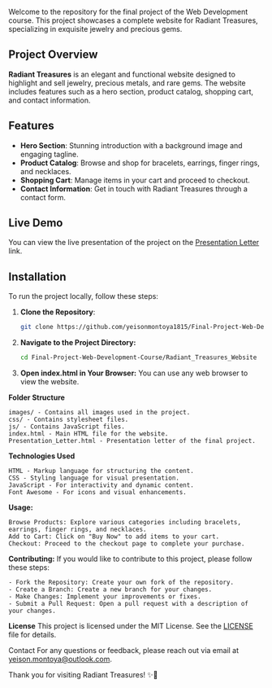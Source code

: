 
Welcome to the repository for the final project of the Web Development course. This project showcases a complete website for Radiant Treasures, specializing in exquisite jewelry and precious gems.

## Project Overview

**Radiant Treasures** is an elegant and functional website designed to highlight and sell jewelry, precious metals, and rare gems. The website includes features such as a hero section, product catalog, shopping cart, and contact information.

## Features

- **Hero Section**: Stunning introduction with a background image and engaging tagline.
- **Product Catalog**: Browse and shop for bracelets, earrings, finger rings, and necklaces.
- **Shopping Cart**: Manage items in your cart and proceed to checkout.
- **Contact Information**: Get in touch with Radiant Treasures through a contact form.

## Live Demo

You can view the live presentation of the project on the [Presentation Letter](https://github.com/yeisonmontoya1815/Final-Project-Web-Development-Course/blob/main/Radiant_Treasures_Website/Presentation_Letter.html) link.

## Installation

To run the project locally, follow these steps:

1. **Clone the Repository**:

   ```bash
   git clone https://github.com/yeisonmontoya1815/Final-Project-Web-Development-Course.git

   ```

2. **Navigate to the Project Directory:**

   ```bash
   cd Final-Project-Web-Development-Course/Radiant_Treasures_Website

   ```

3. **Open index.html in Your Browser:**
   You can use any web browser to view the website.

**Folder Structure**

    images/ - Contains all images used in the project.
    css/ - Contains stylesheet files.
    js/ - Contains JavaScript files.
    index.html - Main HTML file for the website.
    Presentation_Letter.html - Presentation letter of the final project.

**Technologies Used**

    HTML - Markup language for structuring the content.
    CSS - Styling language for visual presentation.
    JavaScript - For interactivity and dynamic content.
    Font Awesome - For icons and visual enhancements.

**Usage:**

    Browse Products: Explore various categories including bracelets, earrings, finger rings, and necklaces.
    Add to Cart: Click on "Buy Now" to add items to your cart.
    Checkout: Proceed to the checkout page to complete your purchase.

**Contributing:**
If you would like to contribute to this project, please follow these steps:

    - Fork the Repository: Create your own fork of the repository.
    - Create a Branch: Create a new branch for your changes.
    - Make Changes: Implement your improvements or fixes.
    - Submit a Pull Request: Open a pull request with a description of your changes.

**License**
This project is licensed under the MIT License. See the [LICENSE](https://github.com/yeisonmontoya1815/Final-Project-Web-Development-Course/blob/main/LICENSE) file for details.

Contact
For any questions or feedback, please reach out via email at yeison.montoya@outlook.com.

Thank you for visiting Radiant Treasures! ✨💎
